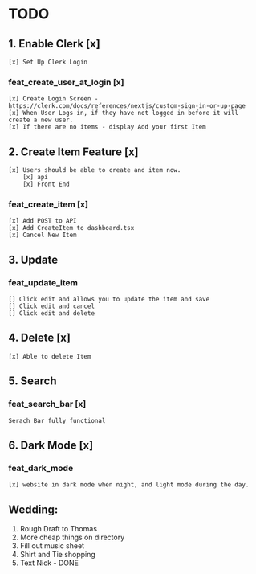 # TODO

## 1. Enable Clerk [x]
    [x] Set Up Clerk Login
    
### feat_create_user_at_login [x]
    [x] Create Login Screen - https://clerk.com/docs/references/nextjs/custom-sign-in-or-up-page 
    [x] When User Logs in, if they have not logged in before it will create a new user.
    [x] If there are no items - display Add your first Item

## 2. Create Item Feature [x] 
    [x] Users should be able to create and item now.
        [x] api 
        [x] Front End 

### feat_create_item [x] 
    [x] Add POST to API
    [x] Add CreateItem to dashboard.tsx
    [x] Cancel New Item  

## 3. Update

### feat_update_item 
    [] Click edit and allows you to update the item and save 
    [] Click edit and cancel 
    [] Click edit and delete 

## 4. Delete [x]
    [x] Able to delete Item


## 5. Search
### feat_search_bar [x]
    Serach Bar fully functional

## 6. Dark Mode [x]

### feat_dark_mode 
    [x] website in dark mode when night, and light mode during the day.


## Wedding: 
1. Rough Draft to Thomas
2. More cheap things on directory 
3. Fill out music sheet
4. Shirt and Tie shopping 
5. Text Nick - DONE  
